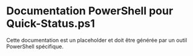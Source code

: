 # Documentation PowerShell pour Quick-Status.ps1

Cette documentation est un placeholder et doit être générée par un outil PowerShell spécifique.
